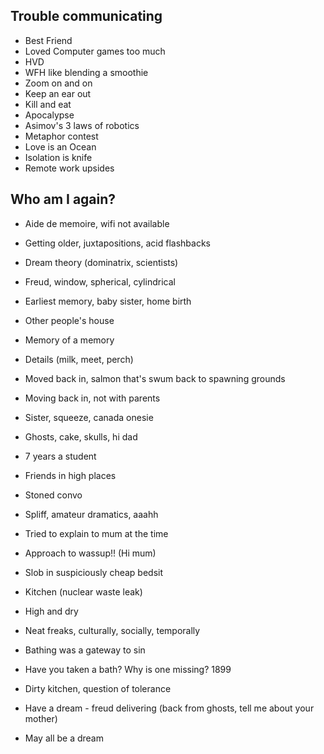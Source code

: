 Trouble communicating
---------------------

* Best Friend
* Loved Computer games too much
* HVD
* WFH like blending a smoothie
* Zoom on and on
* Keep an ear out
* Kill and eat
* Apocalypse
* Asimov's 3 laws of robotics
* Metaphor contest
* Love is an Ocean
* Isolation is knife
* Remote work upsides


Who am I again?
---------------

* Aide de memoire, wifi not available
* Getting older, juxtapositions, acid flashbacks
* Dream theory (dominatrix, scientists)
* Freud, window, spherical, cylindrical
* Earliest memory, baby sister, home birth
* Other people's house
* Memory of a memory
* Details (milk, meet, perch)
* Moved back in, salmon that's swum back to spawning grounds
* Moving back in, not with parents
* Sister, squeeze, canada onesie
* Ghosts, cake, skulls, hi dad

* 7 years a student
* Friends in high places
* Stoned convo
* Spliff, amateur dramatics, aaahh
* Tried to explain to mum at the time
* Approach to wassup!! (Hi mum)
* Slob in suspiciously cheap bedsit
* Kitchen (nuclear waste leak)
* High and dry
* Neat freaks, culturally, socially, temporally
* Bathing was a gateway to sin
* Have you taken a bath? Why is one missing? 1899
* Dirty kitchen, question of tolerance
* Have a dream - freud delivering (back from ghosts, tell me about your mother)
* May all be a dream
